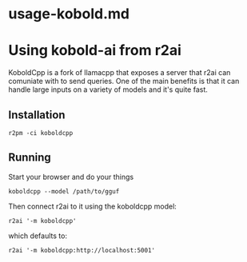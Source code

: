 # usage-kobold.md

# Using kobold-ai from r2ai

KoboldCpp is a fork of llamacpp that exposes a server that r2ai can comuniate with to send queries. One of the main benefits is that it can handle large inputs on a variety of models and it's quite fast.


## Installation

```
r2pm -ci koboldcpp
```

## Running

Start your browser and do your things

```
koboldcpp --model /path/to/gguf
```

Then connect r2ai to it using the koboldcpp model:

```
r2ai '-m koboldcpp'
```

which defaults to:

```
r2ai '-m koboldcpp:http://localhost:5001'
```
